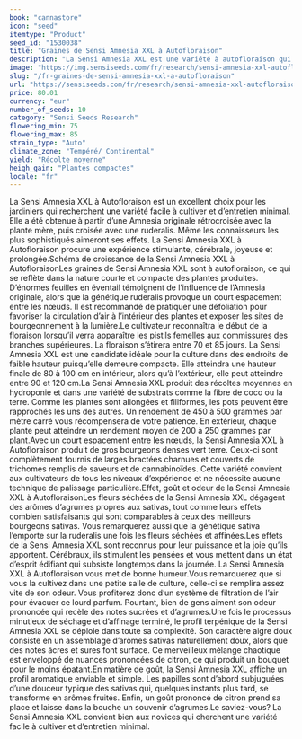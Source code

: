 ```yaml
---
book: "cannastore"
icon: "seed"
itemtype: "Product"
seed_id: "1530038"
title: "Graines de Sensi Amnesia XXL à Autofloraison"
description: "La Sensi Amnesia XXL est une variété à autofloraison qui fleurit en 70 à 85 jours. Ses gros bourgeons ont des arômes doux, d’agrumes et de citron."
image: "https://img.sensiseeds.com/fr/research/sensi-amnesia-xxl-autofloraison-image.png"
slug: "/fr-graines-de-sensi-amnesia-xxl-a-autofloraison"
url: "https://sensiseeds.com/fr/research/sensi-amnesia-xxl-autofloraison?a_aid=cannastore"
price: 80.01
currency: "eur"
number_of_seeds: 10
category: "Sensi Seeds Research"
flowering_min: 75
flowering_max: 85
strain_type: "Auto"
climate_zone: "Tempéré/ Continental"
yield: "Récolte moyenne"
heigh_gain: "Plantes compactes"
locale: "fr"
---
```

La Sensi Amnesia XXL à Autofloraison est un excellent choix pour les jardiniers qui recherchent une variété facile à cultiver et d’entretien minimal. Elle a été obtenue à partir d’une Amnesia originale rétrocroisée avec la plante mère, puis croisée avec une ruderalis. Même les connaisseurs les plus sophistiqués aimeront ses effets. La Sensi Amnesia XXL à Autofloraison procure une expérience stimulante, cérébrale, joyeuse et prolongée.Schéma de croissance de la Sensi Amnesia XXL à AutofloraisonLes graines de Sensi Amnesia XXL sont à autofloraison, ce qui se reflète dans la nature courte et compacte des plantes produites. D’énormes feuilles en éventail témoignent de l’influence de l’Amnesia originale, alors que la génétique ruderalis provoque un court espacement entre les nœuds. Il est recommandé de pratiquer une défoliation pour favoriser la circulation d’air à l’intérieur des plantes et exposer les sites de bourgeonnement à la lumière.Le cultivateur reconnaîtra le début de la floraison lorsqu’il verra apparaître les pistils femelles aux commissures des branches supérieures. La floraison s’étirera entre 70 et 85 jours. La Sensi Amnesia XXL est une candidate idéale pour la culture dans des endroits de faible hauteur puisqu’elle demeure compacte. Elle atteindra une hauteur finale de 80 à 100 cm en intérieur, alors qu’à l’extérieur, elle peut atteindre entre 90 et 120 cm.La Sensi Amnesia XXL produit des récoltes moyennes en hydroponie et dans une variété de substrats comme la fibre de coco ou la terre. Comme les plantes sont allongées et filiformes, les pots peuvent être rapprochés les uns des autres. Un rendement de 450 à 500 grammes par mètre carré vous récompensera de votre patience. En extérieur, chaque plante peut atteindre un rendement moyen de 200 à 250 grammes par plant.Avec un court espacement entre les nœuds, la Sensi Amnesia XXL à Autofloraison produit de gros bourgeons denses vert terre. Ceux-ci sont complètement fournis de larges bractées charnues et couverts de trichomes remplis de saveurs et de cannabinoïdes. Cette variété convient aux cultivateurs de tous les niveaux d’expérience et ne nécessite aucune technique de palissage particulière.Effet, goût et odeur de la Sensi Amnesia XXL à AutofloraisonLes fleurs séchées de la Sensi Amnesia XXL dégagent des arômes d’agrumes propres aux sativas, tout comme leurs effets combien satisfaisants qui sont comparables à ceux des meilleurs bourgeons sativas. Vous remarquerez aussi que la génétique sativa l’emporte sur la ruderalis une fois les fleurs séchées et affinées.Les effets de la Sensi Amnesia XXL sont reconnus pour leur puissance et la joie qu’ils apportent. Cérébraux, ils stimulent les pensées et vous mettent dans un état d’esprit édifiant qui subsiste longtemps dans la journée. La Sensi Amnesia XXL à Autofloraison vous met de bonne humeur.Vous remarquerez que si vous la cultivez dans une petite salle de culture, celle-ci se remplira assez vite de son odeur. Vous profiterez donc d’un système de filtration de l’air pour évacuer ce lourd parfum. Pourtant, bien de gens aiment son odeur prononcée qui recèle des notes sucrées et d’agrumes.Une fois le processus minutieux de séchage et d’affinage terminé, le profil terpénique de la Sensi Amnesia XXL se déploie dans toute sa complexité. Son caractère aigre doux consiste en un assemblage d’arômes sativas naturellement doux, alors que des notes âcres et sures font surface. Ce merveilleux mélange chaotique est enveloppé de nuances prononcées de citron, ce qui produit un bouquet pour le moins épatant.En matière de goût, la Sensi Amnesia XXL affiche un profil aromatique enviable et simple. Les papilles sont d’abord subjuguées d’une douceur typique des sativas qui, quelques instants plus tard, se transforme en arômes fruités. Enfin, un goût prononcé de citron prend sa place et laisse dans la bouche un souvenir d’agrumes.Le saviez-vous? La Sensi Amnesia XXL convient bien aux novices qui cherchent une variété facile à cultiver et d’entretien minimal.
